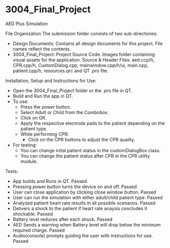 # 3004_Final_Project
AED Plus Simulation



File Organization
The submission folder consists of two sub-directories:
 - Design Documents: Contains all design documents for this project. File names reflect the contents.
 - 3004_Final_Project: Project Source Code.
    Images folder containing visual assets for the application.
	Source & Header Files: aed.ccp/h, CPR.cpp/h, CustomDialog.cpp, mainwindow.cpp/h/ui, main.cpp, patient.cpp/h, resources.qrc and QT .pro file.


Installation, Setup and Instructions for Use:
- Open the 3004_Final_Project folder or the .pro file in QT.
- Build and Run the app in QT.
- To use:
    - Press the power button.
    - Select Adult or Child from the Combobox.
    - Click on OK.
    - Apply the respective electrode pads to the patient depending on the patient type.
    - While performing CPR:
    	- Click on the CPR buttons to adjust the CPR quality.
- For testing:
    - You can change inital patient status in the customDialogBox class.
    - You can change the patient status after CPR in the CPR utility module.

Tests:
- App builds and Runs in QT. Passed.
- Pressing power button turns the device on and off. Passed
- User can close application by clicking close window button. Passed
- User can run the simulation with either adult/child patient type. Passed
- Analyzed patient heart rate results in all possible scenarios. Passed
- Delivers a shock to the patient if heart rate anaysis concludes it shockable. Passed
- Battery level reduces after each shock. Passed
- AED Sends a warning when Battery level will drop below the minimum required charge. Passed
- Audio(console) prompts guiding the user with instructions for use. Passed
